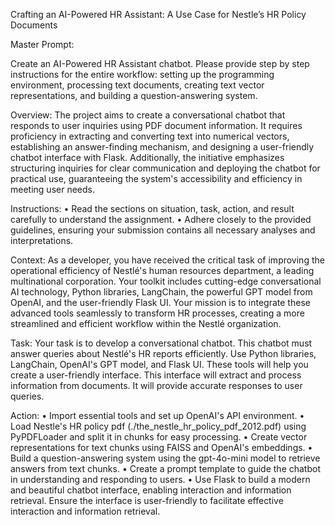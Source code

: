 Crafting an AI-Powered HR Assistant: A Use Case for Nestle’s HR Policy Documents


Master Prompt:

Create an AI-Powered HR Assistant chatbot. Please provide step by step instructions for the entire workflow: setting up the programming environment, processing text documents, creating text vector representations, and building a question-answering system. 

Overview:
The project aims to create a conversational chatbot that responds to user inquiries using PDF document information. It requires proficiency in extracting and converting text into numerical vectors, establishing an answer-finding mechanism, and designing a user-friendly chatbot interface with Flask. Additionally, the initiative emphasizes structuring inquiries for clear communication and deploying the chatbot for practical use, guaranteeing the system's accessibility and efficiency in meeting user needs.

Instructions:
• Read the sections on situation, task, action, and result carefully to understand the 
assignment. 
• Adhere closely to the provided guidelines, ensuring your submission contains all 
necessary analyses and interpretations. 


Context:
As a developer, you have received the critical task of improving the operational efficiency of Nestlé's human resources department, a leading multinational corporation. Your toolkit 
includes cutting-edge conversational AI technology, Python libraries, LangChain, the powerful GPT model from OpenAI, and the user-friendly Flask UI. Your mission is to integrate these advanced tools seamlessly to transform HR processes, creating a more streamlined and efficient workflow within the Nestlé organization. 

Task:
Your task is to develop a conversational chatbot. This chatbot must answer queries about 
Nestlé's HR reports efficiently. Use Python libraries, LangChain, OpenAI's GPT model, and Flask UI. 
These tools will help you create a user-friendly interface. This interface will extract and 
process information from documents. It will provide accurate responses to user queries. 

Action:
• Import essential tools and set up OpenAI's API environment. 
• Load Nestle's HR policy pdf (./the_nestle_hr_policy_pdf_2012.pdf) using PyPDFLoader and split it in chunks for easy processing. 
• Create vector representations for text chunks using FAISS and OpenAI's 
embeddings. 
• Build a question-answering system using the gpt-4o-mini model to retrieve answers 
from text chunks. 
• Create a prompt template to guide the chatbot in understanding and responding to 
users. 
• Use Flask to build a modern and beautiful chatbot interface, enabling interaction and 
information retrieval. Ensure the interface is user-friendly to facilitate effective interaction and information retrieval. 

